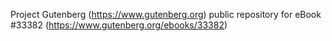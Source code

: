 Project Gutenberg (https://www.gutenberg.org) public repository for eBook #33382 (https://www.gutenberg.org/ebooks/33382)

